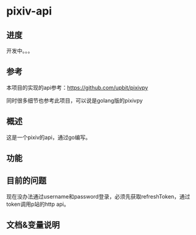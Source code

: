 # pixiv-api

## 进度
开发中。。。

## 参考
本项目的实现的api参考：https://github.com/upbit/pixivpy

同时很多细节也参考此项目，可以说是golang版的pixivpy

## 概述
这是一个pixiv的api，通过go编写。

## 功能


## 目前的问题
现在没办法通过username和password登录，必须先获取refreshToken，通过token调用p站的http api。

## 文档&变量说明